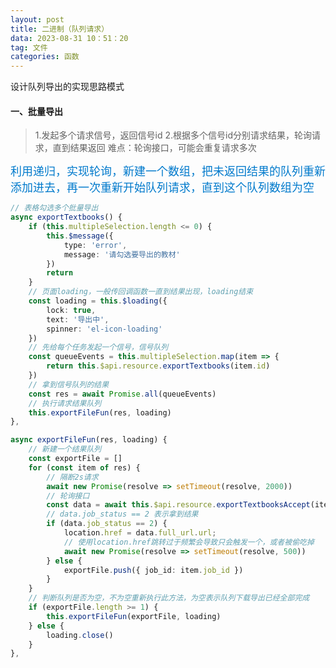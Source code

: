 ```yaml
---
layout: post
title: 二进制（队列请求）
data: 2023-08-31 10：51：20
tag: 文件
categories: 函数
---
```


设计队列导出的实现思路模式

<!-- more -->
#### 一、批量导出

>1.发起多个请求信号，返回信号id
2.根据多个信号id分别请求结果，轮询请求，直到结果返回
难点：轮询接口，可能会重复请求多次

<font size=4 color='#007ACC'>利用递归，实现轮询，新建一个数组，把未返回结果的队列重新添加进去，再一次重新开始队列请求，直到这个队列数组为空</font>

```ts
// 表格勾选多个批量导出
async exportTextbooks() {
	if (this.multipleSelection.length <= 0) {
		this.$message({
			type: 'error',
			message: '请勾选要导出的教材'
		})
		return
	}
	// 页面loading，一般传回调函数一直到结果出现，loading结束
	const loading = this.$loading({
		lock: true,
		text: '导出中',
		spinner: 'el-icon-loading'
	})
	// 先给每个任务发起一个信号，信号队列
	const queueEvents = this.multipleSelection.map(item => {
		return this.$api.resource.exportTextbooks(item.id)
	})
	// 拿到信号队列的结果
	const res = await Promise.all(queueEvents)
	// 执行请求结果队列
	this.exportFileFun(res, loading)
},
```

```ts
async exportFileFun(res, loading) {
	// 新建一个结果队列
	const exportFile = []
	for (const item of res) {
		// 隔断2s请求
		await new Promise(resolve => setTimeout(resolve, 2000))
		// 轮询接口
		const data = await this.$api.resource.exportTextbooksAccept(item.job_id)
		// data.job_status == 2 表示拿到结果
		if (data.job_status == 2) {
			location.href = data.full_url.url;
			// 使用location.href跳转过于频繁会导致只会触发一个，或者被偷吃掉
			await new Promise(resolve => setTimeout(resolve, 500))
		} else {
			exportFile.push({ job_id: item.job_id })
		}
	}
	// 判断队列是否为空，不为空重新执行此方法，为空表示队列下载导出已经全部完成
	if (exportFile.length >= 1) {
		this.exportFileFun(exportFile, loading)
	} else {
		loading.close()
	}
},
```



<!-- more -->